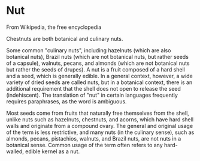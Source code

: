 # Nut
From Wikipedia, the free encyclopedia

Chestnuts are both botanical and culinary nuts.

Some common "culinary nuts", including hazelnuts (which are also botanical nuts), Brazil nuts (which are not botanical nuts, but rather seeds of a capsule), walnuts, pecans, and almonds (which are not botanical nuts but rather the seeds of drupes).
A nut is a fruit composed of a hard shell and a seed, which is generally edible. In a general context, however, a wide variety of dried seeds are called nuts, but in a botanical context, there is an additional requirement that the shell does not open to release the seed (indehiscent). The translation of "nut" in certain languages frequently requires paraphrases, as the word is ambiguous.

Most seeds come from fruits that naturally free themselves from the shell, unlike nuts such as hazelnuts, chestnuts, and acorns, which have hard shell walls and originate from a compound ovary. The general and original usage of the term is less restrictive, and many nuts (in the culinary sense), such as almonds, pecans, pistachios, walnuts, and Brazil nuts, are not nuts in a botanical sense. Common usage of the term often refers to any hard-walled, edible kernel as a nut.